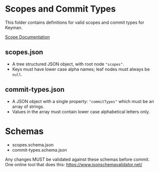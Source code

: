 # Scopes and Commit Types

This folder contains definitions for valid scopes and commit types for Keyman.

[Scope Documentation](https://docs.google.com/document/d/10CTCXbNrMpl-W9gXM2fRUdrN9_toGvsqiXhk8S2CfEw/edit#)

## scopes.json

* A tree structured JSON object, with root node `"scopes"`.
* Keys must have lower case alpha names; leaf nodes must always be `null`.

## commit-types.json

* A JSON object with a single property: `"commitTypes"` which must be an array of strings.
* Values in the array must contain lower case alphabetical letters only.

# Schemas

* scopes.schema.json
* commit-types.schema.json

Any changes MUST be validated against these schemas before commit. One online tool that does this: https://www.jsonschemavalidator.net/
